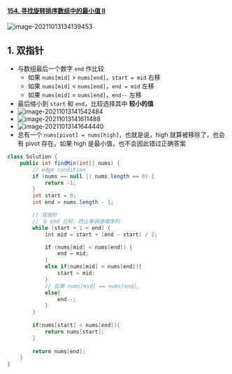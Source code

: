 #### [154. 寻找旋转排序数组中的最小值 II](https://leetcode-cn.com/problems/find-minimum-in-rotated-sorted-array-ii/)

![image-20211013134139453](https://raw.githubusercontent.com/TWDH/Leetcode-From-Zero/pictures/img/image-20211013134139453.png)

## 1. 双指针

- 与数组最后一个数字 `end` 作比较
  - 如果 `nums[mid]` > `nums[end]`，`start = mid` 右移
  - 如果 `nums[mid]` < `nums[end]`，`end = mid` 左移
  - 如果  `nums[mid]` = `nums[end]`，`end--` 左移
- 最后缩小到 `start` 和 `end`，比较选择其中 **较小的值**
- ![image-20211013141542484](https://raw.githubusercontent.com/TWDH/Leetcode-From-Zero/pictures/img/image-20211013141542484.png)
- ![image-20211013141611488](https://raw.githubusercontent.com/TWDH/Leetcode-From-Zero/pictures/img/image-20211013141611488.png)
- ![image-20211013141644440](https://raw.githubusercontent.com/TWDH/Leetcode-From-Zero/pictures/img/image-20211013141644440.png)
- 总有一个 `nums[pivot] = nums[high]`，也就是说，high 就算被移除了，也会有 pivot 存在。如果 high 是最小值，也不会因此错过正确答案

```java
class Solution {
    public int findMin(int[] nums) {
        // edge condition
        if (nums == null || nums.length == 0) {
            return -1;
        }
        int start = 0;
        int end = nums.length - 1;

        // 双指针
        // 与 end 比较，防止单调递增序列
        while (start + 1 < end) {
            int mid = start + (end - start) / 2;

            if (nums[mid] < nums[end]) {
                end = mid;
            }
            else if(nums[mid] > nums[end]){
                start = mid;
            }
            // 如果 nums[mid] == nums[end], 
            else{
                end--;
            }
        }
		
        if(nums[start] < nums[end]){
            return nums[start];
        }
		
        return nums[end];
    }
}
```





































